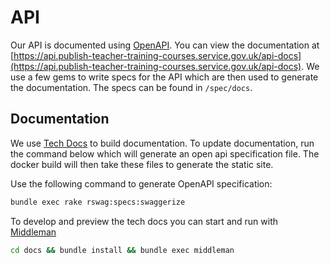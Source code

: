 # API

Our API is documented using [OpenAPI](https://swagger.io/specification/). You can view the documentation at [https://api.publish-teacher-training-courses.service.gov.uk/api-docs](https://api.publish-teacher-training-courses.service.gov.uk/api-docs). We use a few gems to write specs for the API which are then used to generate the documentation. The specs can be found in `/spec/docs`.

## Documentation

We use [Tech Docs](https://github.com/alphagov/tech-docs-gem) to build documentation. To update documentation, run the command below which will generate an open api specification file. The docker build will then take these files to generate the static site.


Use the following command to generate OpenAPI specification:

```sh
bundle exec rake rswag:specs:swaggerize
```


To develop and preview the tech docs you can start and run with [Middleman](https://github.com/middleman/middleman)

```sh
cd docs && bundle install && bundle exec middleman
```

